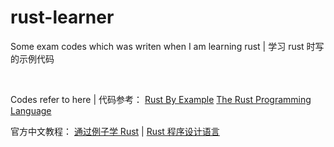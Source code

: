 <h1>rust-learner</h1>
<p>Some exam codes which was writen when I am learning rust | 学习 rust 时写的示例代码</p>
<br />
<p>Codes refer to here | 代码参考： <a href="https://doc.rust-lang.org/stable/rust-by-example/index.html">Rust By Example</a> <a href="https://rustwiki.org/en/book/title-page.html">The Rust Programming Language</a>
<p>官方中文教程： <a href="https://rustwiki.org/zh-CN/rust-by-example/index.html">通过例子学 Rust</a> | <a href="https://rustwiki.org/zh-CN/book/title-page.html">Rust 程序设计语言</a><p>
